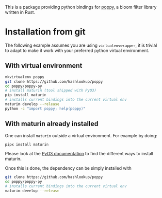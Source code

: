 This is a package providing python bindings for [poppy](https://github.com/hashlookup/poppy), a bloom filter library written in Rust.

# Installation from git

The following example assumes you are using `virtualenvwrapper`, it is trivial to adapt to make it work with your preferred python virtual environment.

## With virtual environment

```bash
mkvirtualenv poppy
git clone https://github.com/hashlookup/poppy
cd poppy/poppy-py
# install maturin (tool shipped with PyO3)
pip install maturin
# installs current bindings into the current virtual env
maturin develop --release
python -c "import poppy; help(poppy)"
```

## With maturin already installed

One can install `maturin` outside a virtual environment.
For example by doing:

```bash
pipx install maturin
```

Please look at the [PyO3 documentation](https://pyo3.rs/main/getting-started.html?#building) to find the different ways to install maturin.

Once this is done, the dependency can be simply installed with 

```bash
git clone https://github.com/hashlookup/poppy
cd poppy/poppy-py
# installs current bindings into the current virtual env
maturin develop --release
```